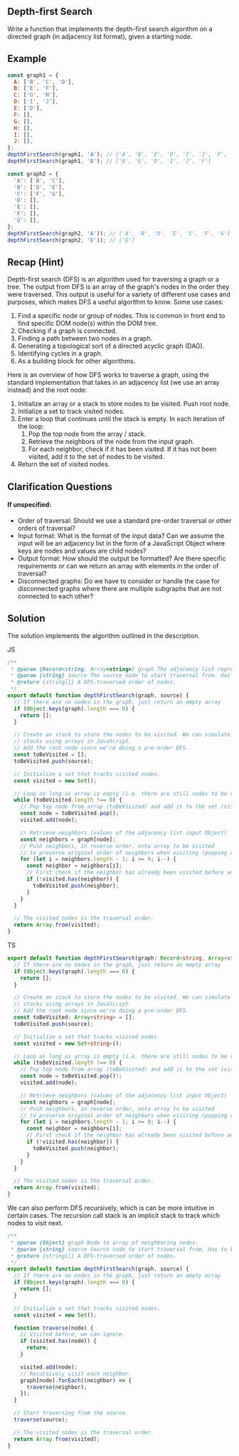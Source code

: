 ## Depth-first Search

Write a function that implements the depth-first search algorithm on a directed graph (in adjacency list format), given a starting node.

## Example

```js
const graph1 = {
  A: ['B', 'C', 'D'],
  B: ['E', 'F'],
  C: ['G', 'H'],
  D: ['I', 'J'],
  E: ['D'],
  F: [],
  G: [],
  H: [],
  I: [],
  J: [],
};
depthFirstSearch(graph1, 'A'); // ['A', 'B', 'E', 'D', 'I', 'J', 'F', 'C', 'G', 'H']
depthFirstSearch(graph1, 'B'); // ['B', 'E', 'D', 'I', 'J', 'F']

const graph2 = {
  'A': ['B', 'C'],
  'B': ['D', 'E'],
  'C': ['F', 'G'],
  'D': [],
  'E': [],
  'F': [],
  'G': [],
};
depthFirstSearch(graph2, 'A')); // ['A', 'B', 'D', 'E', 'C', 'F', 'G']
depthFirstSearch(graph2, 'E')); // ['E']

```

## Recap (Hint)

Depth-first search (DFS) is an algorithm used for traversing a graph or a tree. The output from DFS is an array of the graph's nodes in the order they were traversed. This output is useful for a variety of different use cases and purposes, which makes DFS a useful algorithm to know. Some use cases:

1. Find a specific node or group of nodes. This is common in front end to find specific DOM node(s) within the DOM tree.
2. Checking if a graph is connected.
3. Finding a path between two nodes in a graph.
4. Generating a topological sort of a directed acyclic graph (DAG).
5. Identifying cycles in a graph.
6. As a building block for other algorithms.

Here is an overview of how DFS works to traverse a graph, using the standard implementation that takes in an adjacency list (we use an array instead) and the root node:

1. Initialize an array or a stack to store nodes to be visited. Push root node.
2. Initialize a set to track visited nodes.
3. Enter a loop that continues until the stack is empty. In each iteration of the loop:
   1. Pop the top node from the array / stack.
   2. Retrieve the neighbors of the node from the input graph.
   3. For each neighbor, check if it has been visited. If it has not been visited, add it to the set of nodes to be visited.
4. Return the set of visited nodes.

## Clarification Questions

#### If unspecified:

- Order of traversal: Should we use a standard pre-order traversal or other orders of traversal?
- Input format: What is the format of the input data? Can we assume the input will be an adjacency list in the form of a JavaScript Object where keys are nodes and values are child nodes?
- Output format: How should the output be formatted? Are there specific requirements or can we return an array with elements in the order of traversal?
- Disconnected graphs: Do we have to consider or handle the case for disconnected graphs where there are multiple subgraphs that are not connected to each other?

## Solution

The solution implements the algorithm outlined in the description.

JS

```js
/**
 * @param {Record<string, Array<string>} graph The adjacency list representing the graph.
 * @param {string} source The source node to start traversal from. Has to be a valid node if graph is non-empty.
 * @return {string[]} A DFS-traversed order of nodes.
 */
export default function depthFirstSearch(graph, source) {
  // If there are no nodes in the graph, just return an empty array
  if (Object.keys(graph).length === 0) {
    return [];
  }

  // Create an stack to store the nodes to be visited. We can simulate
  // stacks using arrays in JavaScript.
  // Add the root node since we're doing a pre-order DFS.
  const toBeVisited = [];
  toBeVisited.push(source);

  // Initialize a set that tracks visited nodes.
  const visited = new Set();

  // Loop as long as array is empty (i.e. there are still nodes to be visited).
  while (toBeVisited.length !== 0) {
    // Pop top node from array (toBeVisited) and add it to the set (visited).
    const node = toBeVisited.pop();
    visited.add(node);

    // Retrieve neighbors (values of the adjacency list input Object)
    const neighbors = graph[node];
    // Push neighbors, in reverse order, onto array to be visited
    // to preserve original order of neighbors when visiting (popping off the array).
    for (let i = neighbors.length - 1; i >= 0; i--) {
      const neighbor = neighbors[i];
      // First check if the neighbor has already been visited before adding it.
      if (!visited.has(neighbor)) {
        toBeVisited.push(neighbor);
      }
    }
  }

  // The visited nodes is the traversal order.
  return Array.from(visited);
}
```

TS

```ts
export default function depthFirstSearch(graph: Record<string, Array<string>>, source: string): Array<string> {
  // If there are no nodes in the graph, just return an empty array
  if (Object.keys(graph).length === 0) {
    return [];
  }

  // Create an stack to store the nodes to be visited. We can simulate
  // stacks using arrays in JavaScript.
  // Add the root node since we're doing a pre-order DFS.
  const toBeVisited: Array<string> = [];
  toBeVisited.push(source);

  // Initialize a set that tracks visited nodes.
  const visited = new Set<string>();

  // Loop as long as array is empty (i.e. there are still nodes to be visited).
  while (toBeVisited.length !== 0) {
    // Pop top node from array (toBeVisited) and add it to the set (visited).
    const node = toBeVisited.pop()!;
    visited.add(node);

    // Retrieve neighbors (values of the adjacency list input Object)
    const neighbors = graph[node];
    // Push neighbors, in reverse order, onto array to be visited
    // to preserve original order of neighbors when visiting (popping off the array).
    for (let i = neighbors.length - 1; i >= 0; i--) {
      const neighbor = neighbors[i];
      // First check if the neighbor has already been visited before adding it.
      if (!visited.has(neighbor)) {
        toBeVisited.push(neighbor);
      }
    }
  }

  // The visited nodes is the traversal order.
  return Array.from(visited);
}
```

We can also perform DFS recursively, which is can be more intuitive in certain cases. The recursion call stack is an implicit stack to track which nodes to visit next.

```js
/**
 * @param {Object} graph Node to array of neighboring nodes.
 * @param {string} source Source node to start traversal from. Has to be a valid node if graph is non-empty.
 * @return {string[]} A DFS-traversed order of nodes.
 */
export default function depthFirstSearch(graph, source) {
  // If there are no nodes in the graph, just return an empty array
  if (Object.keys(graph).length === 0) {
    return [];
  }

  // Initialize a set that tracks visited nodes.
  const visited = new Set();

  function traverse(node) {
    // Visited before, we can ignore.
    if (visited.has(node)) {
      return;
    }

    visited.add(node);
    // Recursively visit each neighbor.
    graph[node].forEach((neighbor) => {
      traverse(neighbor);
    });
  }

  // Start traversing from the source.
  traverse(source);

  // The visited nodes is the traversal order.
  return Array.from(visited);
}
```
